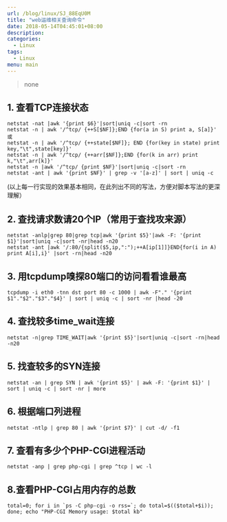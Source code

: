 ```yaml
---
url: /blog/linux/SJ_88EqU0M
title: "web运维相关查询命令"
date: 2018-05-14T04:45:01+08:00
description:
categories:
  - Linux
tags:
  - Linux
menu: main
---
```


> none

## 1\. 查看TCP连接状态

```
netstat -nat |awk '{print $6}'|sort|uniq -c|sort -rn
netstat -n | awk '/^tcp/ {++S[$NF]};END {for(a in S) print a, S[a]}' 或
netstat -n | awk '/^tcp/ {++state[$NF]}; END {for(key in state) print key,"\t",state[key]}'
netstat -n | awk '/^tcp/ {++arr[$NF]};END {for(k in arr) print k,"\t",arr[k]}'
netstat -n |awk '/^tcp/ {print $NF}'|sort|uniq -c|sort -rn
netstat -ant | awk '{print $NF}' | grep -v '[a-z]' | sort | uniq -c

```

(以上每一行实现的效果基本相同，在此列出不同的写法，方便对脚本写法的更深理解）

## 2\. 查找请求数请20个IP（常用于查找攻来源）

```
netstat -anlp|grep 80|grep tcp|awk '{print $5}'|awk -F: '{print $1}'|sort|uniq -c|sort -nr|head -n20
netstat -ant |awk '/:80/{split($5,ip,":");++A[ip[1]]}END{for(i in A) print A[i],i}' |sort -rn|head -n20

```

## 3\. 用tcpdump嗅探80端口的访问看看谁最高

```
tcpdump -i eth0 -tnn dst port 80 -c 1000 | awk -F"." '{print $1"."$2"."$3"."$4}' | sort | uniq -c | sort -nr |head -20

```

## 4\. 查找较多time\_wait连接

```
netstat -n|grep TIME_WAIT|awk '{print $5}'|sort|uniq -c|sort -rn|head -n20

```

## 5\. 找查较多的SYN连接

```
netstat -an | grep SYN | awk '{print $5}' | awk -F: '{print $1}' | sort | uniq -c | sort -nr | more

```

## 6\. 根据端口列进程

```
netstat -ntlp | grep 80 | awk '{print $7}' | cut -d/ -f1

```

## 7\. 查看有多少个PHP-CGI进程活动

```
netstat -anp | grep php-cgi | grep ^tcp | wc -l

```

## 8.查看PHP-CGI占用内存的总数

```
total=0; for i in `ps -C php-cgi -o rss=`; do total=$(($total+$i)); done; echo "PHP-CGI Memory usage: $total kb"

```
